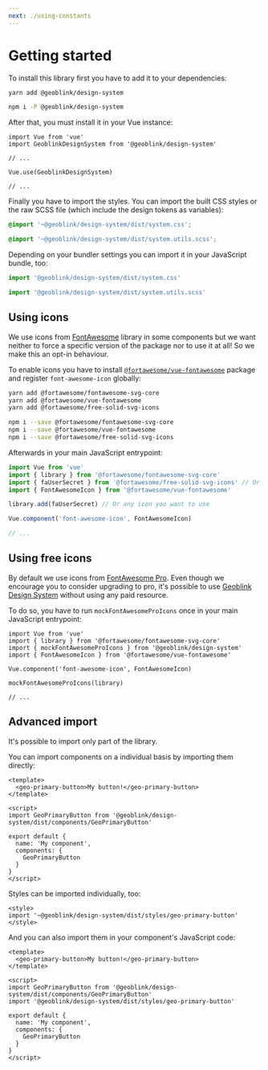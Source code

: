 ```yaml
---
next: ./using-constants
---
```


# Getting started

To install this library first you have to add it to your dependencies:

```sh
yarn add @geoblink/design-system
```

```sh
npm i -P @geoblink/design-system
```

After that, you must install it in your Vue instance:

```js{2,6}
import Vue from 'vue'
import GeoblinkDesignSystem from '@geoblink/design-system'

// ...

Vue.use(GeoblinkDesignSystem)

// ...
```

Finally you have to import the styles.
You can import the built CSS styles or the raw SCSS file (which include the design tokens as variables):

```css
@import '~@geoblink/design-system/dist/system.css';
```

```scss
@import '~@geoblink/design-system/dist/system.utils.scss';
```

Depending on your bundler settings you can import it in your JavaScript bundle, too:

```js
import '@geoblink/design-system/dist/system.css'
```

```js
import '@geoblink/design-system/dist/system.utils.scss'
```

## Using icons

We use icons from [FontAwesome](https://fontawesome.com/) library in some
components but we want neither to force a specific version of the package nor
to use it at all! So we make this an opt-in behaviour.

To enable icons you have to install [`@fortawesome/vue-fontawesome`](https://www.npmjs.com/package/@fortawesome/vue-fontawesome)
package and register `font-awesome-icon` globally:

```sh
yarn add @fortawesome/fontawesome-svg-core
yarn add @fortawesome/vue-fontawesome
yarn add @fortawesome/free-solid-svg-icons
```

```sh
npm i --save @fortawesome/fontawesome-svg-core
npm i --save @fortawesome/vue-fontawesome
npm i --save @fortawesome/free-solid-svg-icons
```

Afterwards in your main JavaScript entrypoint:

```js
import Vue from 'vue'
import { library } from '@fortawesome/fontawesome-svg-core'
import { faUserSecret } from '@fortawesome/free-solid-svg-icons' // Or any icon you want to use
import { FontAwesomeIcon } from '@fortawesome/vue-fontawesome'

library.add(faUserSecret) // Or any icon you want to use

Vue.component('font-awesome-icon', FontAwesomeIcon)

// ...
```

## Using free icons

By default we use icons from [FontAwesome Pro](https://fontawesome.com/pro).
Even though we encourage you to consider upgrading to pro, it's possible to use
[Geoblink Design System](/) without using any paid resource.

To do so, you have to run `mockFontAwesomeProIcons` once in your main JavaScript
entrypoint:

```js{3,8}
import Vue from 'vue'
import { library } from '@fortawesome/fontawesome-svg-core'
import { mockFontAwesomeProIcons } from '@geoblink/design-system'
import { FontAwesomeIcon } from '@fortawesome/vue-fontawesome'

Vue.component('font-awesome-icon', FontAwesomeIcon)

mockFontAwesomeProIcons(library)

// ...
```

## Advanced import

It's possible to import only part of the library.

You can import components on a individual basis by importing them directly:

```vue{6}
<template>
  <geo-primary-button>My button!</geo-primary-button>
</template>

<script>
import GeoPrimaryButton from '@geoblink/design-system/dist/components/GeoPrimaryButton'

export default {
  name: 'My component',
  components: {
    GeoPrimaryButton
  }
}
</script>
```

Styles can be imported individually, too:

```vue{2}
<style>
import '~@geoblink/design-system/dist/styles/geo-primary-button'
</style>
```

And you can also import them in your component's JavaScript code:

```vue{7}
<template>
  <geo-primary-button>My button!</geo-primary-button>
</template>

<script>
import GeoPrimaryButton from '@geoblink/design-system/dist/components/GeoPrimaryButton'
import '@geoblink/design-system/dist/styles/geo-primary-button'

export default {
  name: 'My component',
  components: {
    GeoPrimaryButton
  }
}
</script>
```